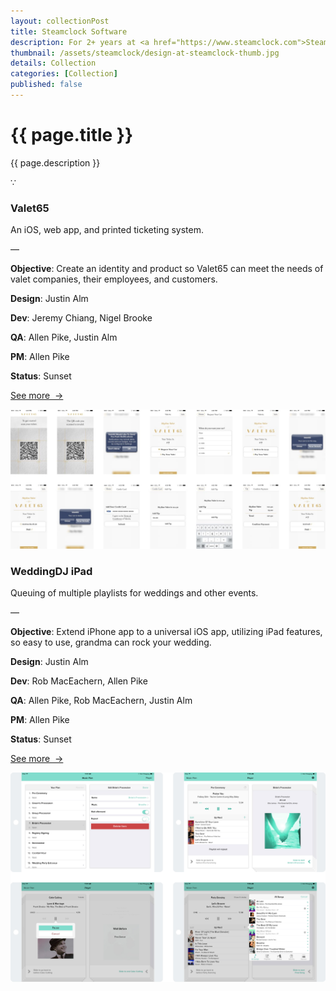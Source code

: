 ```yaml
---
layout: collectionPost
title: Steamclock Software
description: For 2+ years at <a href="https://www.steamclock.com">Steamclock</a>, I led design for our DJ apps WeddingDJ and PartyMonster. The other half of my time was spent designing iOS, Android, and web products for clients.
thumbnail: /assets/steamclock/design-at-steamclock-thumb.jpg
details: Collection
categories: [Collection]
published: false
---
```


<div class="mw-900  bp1-u-textAlign-center  u-mar-auto  u-mar-t00  u-mar-b05">
  <h1 class="u-noMargin  u-mar-b01"><strong>{{ page.title }}</strong></h1>
  <p class="as-h3">{{ page.description }}</p>
  <p class="as-h5  bp1-u-textAlign-center  u-mar-b05">&#8757;</p>
</div>

<!-- Valet65 -->

<div class="Grid  Grid--withGutters u-mar-t04 u-mar-b00">
  <div class="Grid-cell  u-size1of3  u-mar-b00">
    <h3 class="u-mar-t00"><strong>Valet65</strong></h3>
    <p class="u-mar-t00  u-mar-b01">An iOS, web app, and printed ticketing system.</p>
    <p class="c-grey02  u-mar-t00  u-mar-b01">—</p>
    <p class="u-mar-t00  u-mar-b01"><strong>Objective</strong>: Create an identity and product so Valet65 can meet the needs of valet companies, their employees, and customers.</p>
    <p class="u-mar-t00  u-mar-b01"><strong>Design</strong>: Justin Alm</p>
    <p class="u-mar-t00  u-mar-b01"><strong>Dev</strong>: Jeremy Chiang, Nigel Brooke</p>
    <p class="u-mar-t00  u-mar-b01"><strong>QA</strong>: Allen Pike, Justin Alm</p>
    <p class="u-mar-t00  u-mar-b01"><strong>PM</strong>: Allen Pike</p>
    <p class="u-mar-t00  u-mar-b01"><strong>Status</strong>: Sunset</p>
    <p class="u-mar-t02"><a href="/work/steamclock/valet65/" class="Btn">See more&nbsp;&nbsp;&rarr;</a></p>
  </div>
  <div class="Grid-cell  u-size2of3  u-mar-b05">
      <img src="/assets/steamclock/valet65-1.jpg" alt="Valet65 iOS customer facing iOS app" />
  </div>
</div>

<!-- WeddingDJ iPad -->

<div class="Grid  Grid--withGutters u-mar-t04 u-mar-b00">
  <div class="Grid-cell  u-size1of3  u-mar-b00">
    <h3 class="u-mar-t00"><strong>WeddingDJ iPad</strong></h3>
    <p class="u-mar-t00  u-mar-b01">Queuing of multiple playlists for weddings and other events.</p>
    <p class="c-grey02  u-mar-t00  u-mar-b01">—</p>
    <p class="u-mar-t00  u-mar-b01"><strong>Objective</strong>: Extend iPhone app to a universal iOS app, utilizing iPad features, so easy to use, grandma can rock your wedding.</p>
    <p class="u-mar-t00  u-mar-b01"><strong>Design</strong>: Justin Alm</p>
    <p class="u-mar-t00  u-mar-b01"><strong>Dev</strong>: Rob MacEachern, Allen Pike</p>
    <p class="u-mar-t00  u-mar-b01"><strong>QA</strong>: Allen Pike, Rob MacEachern, Justin Alm</p>
    <p class="u-mar-t00  u-mar-b01"><strong>PM</strong>: Allen Pike</p>
    <p class="u-mar-t00  u-mar-b01"><strong>Status</strong>: Sunset</p>
    <p class="u-mar-t02"><a href="/work/steamclock/wedding-dj-ipad/" class="Btn">See more&nbsp;&nbsp;&rarr;</a></p>
  </div>
  <div class="Grid-cell  u-size2of3  u-mar-b05">
    <img src="/assets/steamclock/weddingdj-ipad-1.jpg" alt="WeddingDJ iPad app" />
  </div>
</div>